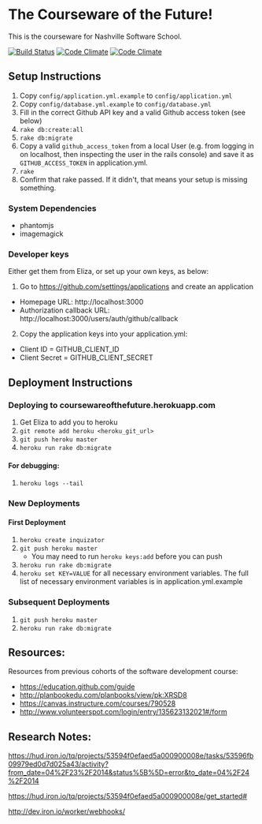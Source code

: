 # The Courseware of the Future!

This is the courseware for Nashville Software School.

[![Build Status](https://travis-ci.org/elizabrock/coursewareofthefuture.png?branch=master)](https://travis-ci.org/elizabrock/coursewareofthefuture)
[![Code Climate](https://codeclimate.com/github/elizabrock/coursewareofthefuture.png)](https://codeclimate.com/github/elizabrock/coursewareofthefuture)
[![Code Climate](https://codeclimate.com/github/elizabrock/coursewareofthefuture/coverage.png)](https://codeclimate.com/github/elizabrock/coursewareofthefuture)

## Setup Instructions

1. Copy `config/application.yml.example` to `config/application.yml`
1. Copy `config/database.yml.example` to `config/database.yml`
2. Fill in the correct Github API key and a valid Github access token (see below)
3. `rake db:create:all`
4. `rake db:migrate`
3.  Copy a valid `github_access_token` from a local User (e.g. from logging in on localhost, then inspecting the user in the rails console) and save it as `GITHUB_ACCESS_TOKEN` in application.yml.
5. `rake`
6. Confirm that rake passed.  If it didn't, that means your setup is missing something.

### System Dependencies

* phantomjs
* imagemagick

### Developer keys

Either get them from Eliza, or set up your own keys, as below:

1. Go to https://github.com/settings/applications and create an application
  * Homepage URL: http://localhost:3000
  * Authorization callback URL: http://localhost:3000/users/auth/github/callback
2. Copy the application keys into your application.yml:
  * Client ID = GITHUB\_CLIENT\_ID
  * Client Secret = GITHUB\_CLIENT\_SECRET

## Deployment Instructions

### Deploying to coursewareofthefuture.herokuapp.com

1. Get Eliza to add you to heroku
2. `git remote add heroku <heroku_git_url>`
3. `git push heroku master`
4. `heroku run rake db:migrate`

#### For debugging:

1. `heroku logs --tail`

### New Deployments

#### First Deployment

1. `heroku create inquizator`
2. `git push heroku master`
    * You may need to run `heroku keys:add` before you can push
3. `heroku run rake db:migrate`
4. `heroku set KEY=VALUE` for all necessary environment variables.  The full list of necessary environment variables is in application.yml.example

### Subsequent Deployments

1. `git push heroku master`
2. `heroku run rake db:migrate`

## Resources:

Resources from previous cohorts of the software development course:

* https://education.github.com/guide
* http://planbookedu.com/planbooks/view/pk:XRSD8
* https://canvas.instructure.com/courses/790528
* http://www.volunteerspot.com/login/entry/135623132021#/form

## Research Notes:

https://hud.iron.io/tq/projects/53594f0efaed5a000900008e/tasks/53596fb09979ed0d7d025a43/activity?from_date=04%2F23%2F2014&status%5B%5D=error&to_date=04%2F24%2F2014

https://hud.iron.io/tq/projects/53594f0efaed5a000900008e/get_started#

http://dev.iron.io/worker/webhooks/

